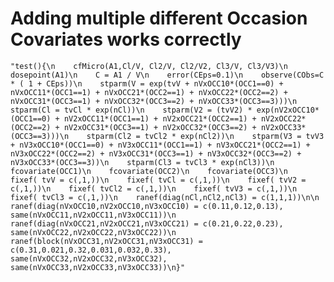 # Adding multiple different Occasion Covariates works correctly

    "test(){\n    cfMicro(A1,Cl/V, Cl2/V, Cl2/V2, Cl3/V, Cl3/V3)\n    dosepoint(A1)\n    C = A1 / V\n    error(CEps=0.1)\n    observe(CObs=C * ( 1 + CEps))\n    stparm(V = exp(tvV + nVxOCC10*(OCC1==0) + nVxOCC11*(OCC1==1) + nVxOCC21*(OCC2==1) + nVxOCC22*(OCC2==2) + nVxOCC31*(OCC3==1) + nVxOCC32*(OCC3==2) + nVxOCC33*(OCC3==3)))\n    stparm(Cl = tvCl * exp(nCl))\n    stparm(V2 = (tvV2) * exp(nV2xOCC10*(OCC1==0) + nV2xOCC11*(OCC1==1) + nV2xOCC21*(OCC2==1) + nV2xOCC22*(OCC2==2) + nV2xOCC31*(OCC3==1) + nV2xOCC32*(OCC3==2) + nV2xOCC33*(OCC3==3)))\n    stparm(Cl2 = tvCl2 * exp(nCl2))\n    stparm(V3 = tvV3 + nV3xOCC10*(OCC1==0) + nV3xOCC11*(OCC1==1) + nV3xOCC21*(OCC2==1) + nV3xOCC22*(OCC2==2) + nV3xOCC31*(OCC3==1) + nV3xOCC32*(OCC3==2) + nV3xOCC33*(OCC3==3))\n    stparm(Cl3 = tvCl3 * exp(nCl3))\n    fcovariate(OCC1)\n    fcovariate(OCC2)\n    fcovariate(OCC3)\n    fixef( tvV = c(,1,))\n    fixef( tvCl = c(,1,))\n    fixef( tvV2 = c(,1,))\n    fixef( tvCl2 = c(,1,))\n    fixef( tvV3 = c(,1,))\n    fixef( tvCl3 = c(,1,))\n    ranef(diag(nCl,nCl2,nCl3) = c(1,1,1))\n\n    ranef(diag(nVxOCC10,nV2xOCC10,nV3xOCC10) = c(0.11,0.12,0.13), same(nVxOCC11,nV2xOCC11,nV3xOCC11))\n    ranef(diag(nVxOCC21,nV2xOCC21,nV3xOCC21) = c(0.21,0.22,0.23), same(nVxOCC22,nV2xOCC22,nV3xOCC22))\n    ranef(block(nVxOCC31,nV2xOCC31,nV3xOCC31) = c(0.31,0.021,0.32,0.031,0.032,0.33), same(nVxOCC32,nV2xOCC32,nV3xOCC32), same(nVxOCC33,nV2xOCC33,nV3xOCC33))\n}"

